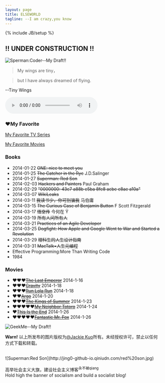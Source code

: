 ```yaml
---
layout: page
title: ELSEWORLD
tagline: --I am crazy,you know
---
```

{% include JB/setup %}
    
## !! UNDER CONSTRUCTION !!
![Sperman:Coder--My Draft!!](http://jing0-github-io.qiniudn.com/superman-elseworld-coder.png)

>My wings are tiny，

>but I have always dreamed of flying. 

--Tiny Wings

<audio controls="controls" height="100" width="100">
			<source src="test.mp3" type="audio/mp3" />
			<source src="test.ogg" type="audio/ogg" />
			<embed height="100" width="100" src="test.mp3" />
</audio>

### &hearts;My Favorite

<a href="http://myfavtv.qiniudn.com" target="_blank">My Favorite TV Series</a>

<a href="http://myfavmovies.qiniudn.com/" target="_blank">My Favorite Movies</a>

### Books

* 2014-01-22    <del>ONE: nice to meet you</del>
* 2014-01-25    <del>The Catcher in the Rye</del> J.D.Salinger
* 2014-01-27    <del>Superman: Red Son</del>
* 2014-02-03    <del>Hackers and Painters</del> Paul Graham
* 2014-02-29    <del>"0000000: 43e7 a88b e5ba 8fe8 aebe e8ae a10a"</del>
* 2014-03-07    <del>WikiLeaks</del>
* 2014-03-11    <del>我读书少，你可别骗我</del>  马伯庸
* 2014-03-15    <del>The Curious Case of Benjamin Button</del>  F Scott Fitzgerald
* 2014-03-17    <del>悟空传</del> 今何在 &Yuml;
* 2014-03-19    <del>所有人问所有人</del>
* 2014-03-21    <del>Practices of an Agile Developer</del>
* 2014-03-25    <del>Dogfight: How Apple and Google Went to War and Started a Revolution</del>
* 2014-03-29 <del>理科生的人生设计指南</del>
* 2014-03-31 <del>MacTalk&bull;人生元编程</del>
* Effective Programming:More Than Writing Code
* 1984


### Movies

<ul>
<li>&hearts;&hearts;&hearts;<del><a href="http://www.imdb.com/title/tt0093389/" target="_blank">The Last Emperor</a></del>    2014-1-16</li>
<li>&hearts;&hearts;&hearts;<del><a href="http://www.imdb.com/title/tt1454468/" target="_blank">Gravity</a></del>    2014-1-18</li>
<li>&hearts;&hearts;&hearts;<del><a href="http://www.imdb.com/title/tt0130827/" target="_blank">Run Lola Run</a></del>    2014-1-18</li>
<li>&hearts;&hearts;<del><a href="http://www.imdb.com/title/tt1024648/" target="_blank">Argo</a></del>    2014-1-20</li>
<li>&hearts;&hearts;&hearts;<del><a href="http://www.imdb.com/title/tt2179116/" target="_blank">The Kings of Summer</a></del>    2014-1-23</li>
<li>&hearts;&hearts;&hearts;&hearts;&hearts;<del><a href="http://www.imdb.com/title/tt0096283/" target="_blank">My Neighbor Totoro</a></del>    2014-1-24</li>
<li>&hearts;<del><a href="http://www.imdb.com/title/tt1245492/" target="_blank">This Is the End</a></del>    2014-1-26</li>
<li>&hearts;&hearts;&hearts;&hearts;&hearts;<del><a href="http://www.imdb.com/title/tt0432283/" target="_blank">Fantastic Mr. Fox</a></del>    2014-1-26</li>
</ul>

![GeekMe--My Draft!!](http://pic.yupoo.com/jok3r/DyinVQrF/medish.jpg)

**Warn!**
以上所发布的图片版权为[@Jackie Kuo](http://jing0.github.io/)所有。未经授权许可，禁止以任何方式下载和转载。

<br>
![Superman:Red Son](http://jing0-github-io.qiniudn.com/red%20son.jpg)

高举社会主义大旗，建设社会主义博客<sup>永不被qiang</sup><br>Hold high the banner of socialism and build a socialist blog!
